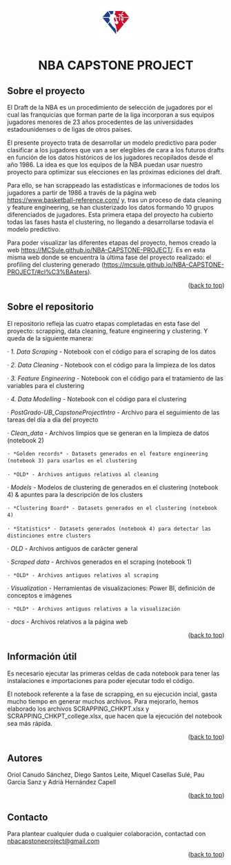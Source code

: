 <div id="top"></div>
<!-- PROJECT LOGO -->
<br />
<div align="center">
  <a href="https://github.com/othneildrew/Best-README-Template">
    <img src="Visualization/Images/75 logo.png" alt="Logo" width="80" height="80">
  </a>
  <h1 align="center">NBA CAPSTONE PROJECT</h1>
</div>

## Sobre el proyecto

El Draft de la NBA es un procedimiento de selección de jugadores por el cual las franquicias que forman parte de la liga incorporan a sus equipos jugadores menores de 23 años procedentes de las universidades estadounidenses o de ligas de otros países. 

El presente proyecto trata de desarrollar un modelo predictivo para poder clasificar a los jugadores que van a ser elegibles de cara a los futuros drafts en función de los datos históricos de los jugadores recopilados desde el año 1986. La idea es que los equipos de la NBA puedan usar nuestro proyecto para optimizar sus elecciones en las próximas ediciones del draft.

Para ello, se han scrappeado las estadísticas e informaciones de todos los jugadores a partir de 1986 a través de la página web https://www.basketball-reference.com/ y, tras un proceso de data cleaning y feature engineering, se han clusterizado los datos formando 10 grupos diferenciados de jugadores. Esta primera etapa del proyecto ha cubierto todas las fases hasta el clustering, no llegando a desarrollarse todavía el modelo predictivo.

Para poder visualizar las diferentes etapas del proyecto, hemos creado la web https://MCSule.github.io/NBA-CAPSTONE-PROJECT/. Es en esta misma web donde se encuentra la última fase del proyecto realizado: el profiling del clustering generado (https://mcsule.github.io/NBA-CAPSTONE-PROJECT/#cl%C3%BAsters).

<p align="right">(<a href="#top">back to top</a>)</p>

## Sobre el repositorio

El repositorio refleja las cuatro etapas completadas en esta fase del proyecto: scrapping, data cleaning, feature engineering y clustering. Y queda de la siguiente manera:

· *1. Data Scraping* - Notebook con el código para el scraping de los datos

· *2. Data Cleaning* - Notebook con el código para la limpieza de los datos

· *3. Feature Engineering* - Notebook con el código para el tratamiento de las variables para el clustering

· *4. Data Modelling* - Notebook con el código para el clustering

· *PostGrado-UB_CapstoneProjectIntro* - Archivo para el seguimiento de las tareas del día a día del proyecto

· *Clean_data* - Archivos limpios que se generan en la limpieza de datos (notebook 2)

    · *Golden records* - Datasets generados en el feature engineering (notebook 3) para usarlos en el clustering

    · *OLD* - Archivos antiguos relativos al cleaning

 · *Models* - Modelos de clustering de generados en el clustering (notebook 4) & apuntes para la descripción de los clusters
  
    · *Clustering Board* - Datasets generados en el clustering (notebook 4)
    
    · *Statistics* - Datasets generados (notebook 4) para detectar las distinciones entre clusters

· *OLD* - Archivos antiguos de carácter general

· *Scraped data* - Archivos generados en el scraping (notebook 1)

    · *OLD* - Archivos antiguos relativos al scraping

· *Visualization* - Herramientas de visualizaciones: Power BI, definición de conceptos e imágenes

    · *OLD* - Archivos antiguos relativos a la visualización

· *docs* - Archivos relativos a la página web

<p align="right">(<a href="#top">back to top</a>)</p>

## Información útil

Es necesario ejecutar las primeras celdas de cada notebook para tener las instalaciones e importaciones para poder ejecutar todo el código.

El notebook referente a la fase de scrapping, en su ejecución incial, gasta mucho tiempo en generar muchos archivos. Para mejorarlo, hemos elaborado los archivos SCRAPPING_CHKPT.xlsx y SCRAPPING_CHKPT_college.xlsx, que hacen que la ejecución del notebook sea más rápida. 

<p align="right">(<a href="#top">back to top</a>)</p>

## Autores

Oriol Canudo Sánchez, Diego Santos Leite, Miquel Casellas Sulé, Pau Garcia Sanz y Adrià Hernández Capell

<p align="right">(<a href="#top">back to top</a>)</p>

## Contacto

Para plantear cualquier duda o cualquier colaboración, contactad con nbacapstoneproject@gmail.com

<p align="right">(<a href="#top">back to top</a>)</p>
